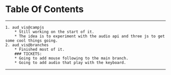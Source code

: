 # Table Of Contents
-----------
	1. aud_vis@campjs
		* Still working on the start of it. 
		* The idea is to experiment with the audio api and three js to get some cool things going. 
	2. aud_vis@branches 
		* Finished most of it. 
		### TICKETS:
		* Going to add mouse following to the main branch.
		* Going to add audio that play with the keyboard.
-----------